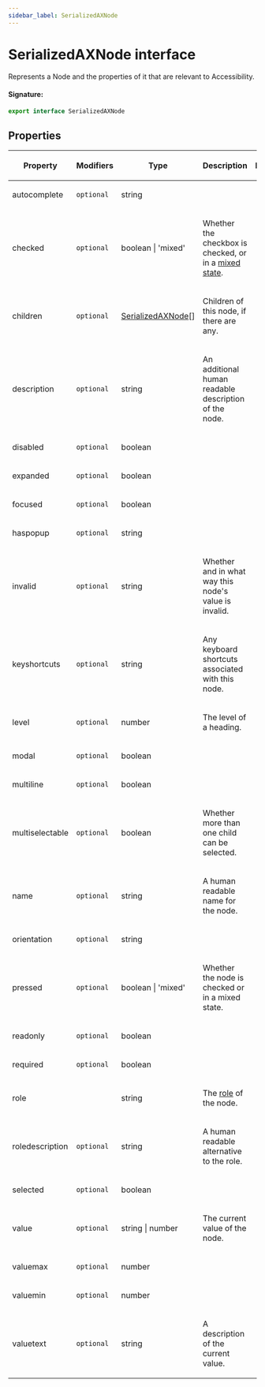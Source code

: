 ```yaml
---
sidebar_label: SerializedAXNode
---
```


# SerializedAXNode interface

Represents a Node and the properties of it that are relevant to Accessibility.

#### Signature:

```typescript
export interface SerializedAXNode
```

## Properties

<table><thead><tr><th>

Property

</th><th>

Modifiers

</th><th>

Type

</th><th>

Description

</th><th>

Default

</th></tr></thead>
<tbody><tr><td>

<p id="autocomplete">autocomplete</p>

</td><td>

`optional`

</td><td>

string

</td><td>

</td><td>

</td></tr>
<tr><td>

<p id="checked">checked</p>

</td><td>

`optional`

</td><td>

boolean \| 'mixed'

</td><td>

Whether the checkbox is checked, or in a [mixed state](https://www.w3.org/TR/wai-aria-practices/examples/checkbox/checkbox-2/checkbox-2.html).

</td><td>

</td></tr>
<tr><td>

<p id="children">children</p>

</td><td>

`optional`

</td><td>

[SerializedAXNode](./puppeteer.serializedaxnode.md)\[\]

</td><td>

Children of this node, if there are any.

</td><td>

</td></tr>
<tr><td>

<p id="description">description</p>

</td><td>

`optional`

</td><td>

string

</td><td>

An additional human readable description of the node.

</td><td>

</td></tr>
<tr><td>

<p id="disabled">disabled</p>

</td><td>

`optional`

</td><td>

boolean

</td><td>

</td><td>

</td></tr>
<tr><td>

<p id="expanded">expanded</p>

</td><td>

`optional`

</td><td>

boolean

</td><td>

</td><td>

</td></tr>
<tr><td>

<p id="focused">focused</p>

</td><td>

`optional`

</td><td>

boolean

</td><td>

</td><td>

</td></tr>
<tr><td>

<p id="haspopup">haspopup</p>

</td><td>

`optional`

</td><td>

string

</td><td>

</td><td>

</td></tr>
<tr><td>

<p id="invalid">invalid</p>

</td><td>

`optional`

</td><td>

string

</td><td>

Whether and in what way this node's value is invalid.

</td><td>

</td></tr>
<tr><td>

<p id="keyshortcuts">keyshortcuts</p>

</td><td>

`optional`

</td><td>

string

</td><td>

Any keyboard shortcuts associated with this node.

</td><td>

</td></tr>
<tr><td>

<p id="level">level</p>

</td><td>

`optional`

</td><td>

number

</td><td>

The level of a heading.

</td><td>

</td></tr>
<tr><td>

<p id="modal">modal</p>

</td><td>

`optional`

</td><td>

boolean

</td><td>

</td><td>

</td></tr>
<tr><td>

<p id="multiline">multiline</p>

</td><td>

`optional`

</td><td>

boolean

</td><td>

</td><td>

</td></tr>
<tr><td>

<p id="multiselectable">multiselectable</p>

</td><td>

`optional`

</td><td>

boolean

</td><td>

Whether more than one child can be selected.

</td><td>

</td></tr>
<tr><td>

<p id="name">name</p>

</td><td>

`optional`

</td><td>

string

</td><td>

A human readable name for the node.

</td><td>

</td></tr>
<tr><td>

<p id="orientation">orientation</p>

</td><td>

`optional`

</td><td>

string

</td><td>

</td><td>

</td></tr>
<tr><td>

<p id="pressed">pressed</p>

</td><td>

`optional`

</td><td>

boolean \| 'mixed'

</td><td>

Whether the node is checked or in a mixed state.

</td><td>

</td></tr>
<tr><td>

<p id="readonly">readonly</p>

</td><td>

`optional`

</td><td>

boolean

</td><td>

</td><td>

</td></tr>
<tr><td>

<p id="required">required</p>

</td><td>

`optional`

</td><td>

boolean

</td><td>

</td><td>

</td></tr>
<tr><td>

<p id="role">role</p>

</td><td>

</td><td>

string

</td><td>

The [role](https://www.w3.org/TR/wai-aria/#usage_intro) of the node.

</td><td>

</td></tr>
<tr><td>

<p id="roledescription">roledescription</p>

</td><td>

`optional`

</td><td>

string

</td><td>

A human readable alternative to the role.

</td><td>

</td></tr>
<tr><td>

<p id="selected">selected</p>

</td><td>

`optional`

</td><td>

boolean

</td><td>

</td><td>

</td></tr>
<tr><td>

<p id="value">value</p>

</td><td>

`optional`

</td><td>

string \| number

</td><td>

The current value of the node.

</td><td>

</td></tr>
<tr><td>

<p id="valuemax">valuemax</p>

</td><td>

`optional`

</td><td>

number

</td><td>

</td><td>

</td></tr>
<tr><td>

<p id="valuemin">valuemin</p>

</td><td>

`optional`

</td><td>

number

</td><td>

</td><td>

</td></tr>
<tr><td>

<p id="valuetext">valuetext</p>

</td><td>

`optional`

</td><td>

string

</td><td>

A description of the current value.

</td><td>

</td></tr>
</tbody></table>
